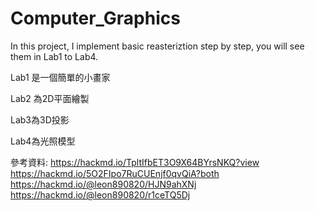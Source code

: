 # Computer_Graphics
In this project, I implement basic reasteriztion step by step, you will see them in Lab1 to Lab4.

Lab1 是一個簡單的小畫家

Lab2 為2D平面繪製

Lab3為3D投影

Lab4為光照模型

參考資料:
https://hackmd.io/TpltIfbET3O9X64BYrsNKQ?view
https://hackmd.io/5O2FIpo7RuCUEnjf0qvQiA?both
https://hackmd.io/@leon890820/HJN9ahXNj
https://hackmd.io/@leon890820/r1ceTQ5Dj
